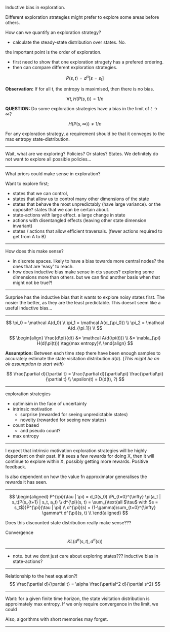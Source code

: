 Inductive bias in exploration.

Different exploration strategies might prefer to explore some areas before others.

How can we quantify an exploration strategy?

- calculate the steady-state distribution over states. No.

the important point is the order of exploration.
- first need to show that one exploration stragety has a prefered ordering.
- then can compare different exploration strategies.

$$
P(s, t) = d^{\pi} [s = s_t]
$$

__Observation:__ If for all t, the entropy is maximised, then there is no bias.

$$
\forall t, H(P(s, t)) = 1/n
$$

__QUESTION:__ Do some exploration strategies have a bias in the limit of $t\to \infty$?

$$
H(P(s, \infty)) \neq 1/n
$$

For any exploration strategy, a requirement should be that it conveges to the max entropy state-distribution.


***

Wait, what are we exploring?
Policies? Or states?
States.
We definitely do not want to explore all possible policies...

***

What priors could make sense in exploration?

Want to explore first;
- states that we can control,
- states that allow us to control many other dimensions of the state
- states that behave the most unpredictably (have large variance).
  or the opposite? states that we can be certain about.
- state-actions with large effect. a large change in state
- actions with disentangled effects (leaving other state dimension invariant)
- states / actions that allow efficient traversals. (fewer actions required to get from A to B)

***

How does this make sense?
- in discrete spaces. likely to have a bias towards more central nodes? the ones that are 'easy' to reach.
- how does inductive bias make sense in cts spaces? exploring some dimensions more than others. but we can find another basis when that might not be true?!

***

Surprise has the inductive bias that it wants to explore noisy states first. The nosier the better, as they are the least predictable.
This doesnt seem like a useful inductive bias...


***

$$
\pi_0 = \mathcal A(d_0) \\
\pi_1 = \mathcal A(d_{\pi_0}) \\
\pi_2 = \mathcal A(d_{\pi_1}) \\
$$

$$
\begin{align}
\frac{d\pi}{dt} &= \mathcal A(d(\pi(t))) \\
&= \nabla_{\pi} H(d(\pi(t))) \tag{max entropy}\\
\end{align}
$$

__Assumption:__ Between each time step there have been enough samples to accurately estimate the state visitation distribution $d(\pi)$. (_This might be an ok assumption to start with_)

$$
\frac{\partial d}{\partial t} = \frac{\partial d}{\partial\pi} \frac{\partial\pi}{\partial t} \\
\epsilon(t) = D(d(t), ?)
$$


***

exploration strategies

- optimisim in the face of uncertainty
- intrinsic motivation
  - surprise (rewarded for seeing unpredictable states)
  - novelty (rewarded for seeing new states)
- count based
  - and pseudo count?
- max entropy

***

I expect that intrinsic motivation exploration strategies will be highly dependent on their past.
If it sees a few rewards for doing X, then it will continue to explore within X, possibly getting more rewards.
Positive feedback.

Is also dependent on how the value fn approximator generalises the rewards it has seen.


***

$$
\begin{aligned}
P^{\pi}(\tau | \pi) = d_0(s_0) \Pi_{t=0}^{\infty} \pi(a_t | s_t)P(s_{t+1} | s_t, a_t) \\
d^{\pi}(s, t) = \sum_{\text{all $\tau$ with $s = s_t$}}P^{\pi}(\tau | \pi) \\
d^{\pi}(s) = (1-\gamma)\sum_{t=0}^{\infty} \gamma^t d^{\pi}(s, t) \\
\end{aligned}
$$

Does this discounted state distribution really make sense???

Convergence
$$
KL(d^{\pi}(s, t), d^{\pi}(s))
$$


***

- note. but we dont just care about exploring states??? inductive bias in state-actions?



***

Relationship to the heat equation?!
$$
\frac{\partial d}{\partial t} = \alpha \frac{\partial^2 d}{\partial s^2}
$$

***

Want: for a given finite time horizon, the state visitation distribution is approimately max entropy. If we only require convergence in the limit, we could

Also, algorithms with short memories may forget.


***
